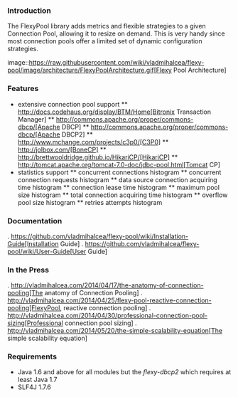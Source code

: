 ### Introduction

The FlexyPool library adds metrics and flexible strategies to a given Connection Pool, allowing it to resize on demand.
This is very handy since most connection pools offer a limited set of dynamic configuration strategies.

image::https://raw.githubusercontent.com/wiki/vladmihalcea/flexy-pool/image/architecture/FlexyPoolArchitecture.gif[Flexy Pool Architecture]

### Features 

* extensive connection pool support
** http://docs.codehaus.org/display/BTM/Home[Bitronix Transaction Manager]
** http://commons.apache.org/proper/commons-dbcp/[Apache DBCP]
** http://commons.apache.org/proper/commons-dbcp/[Apache DBCP2]
** http://www.mchange.com/projects/c3p0/[C3P0]
** http://jolbox.com/[BoneCP]
** http://brettwooldridge.github.io/HikariCP/[HikariCP]
** http://tomcat.apache.org/tomcat-7.0-doc/jdbc-pool.html[Tomcat CP]
* statistics support
** concurrent connections histogram
** concurrent connection requests histogram
** data source connection acquiring time histogram
** connection lease time histogram
** maximum pool size histogram
** total connection acquiring time histogram
** overflow pool size histogram
** retries attempts histogram

### Documentation 

. https://github.com/vladmihalcea/flexy-pool/wiki/Installation-Guide[Installation Guide]
. https://github.com/vladmihalcea/flexy-pool/wiki/User-Guide[User Guide]

### In the Press

. http://vladmihalcea.com/2014/04/17/the-anatomy-of-connection-pooling[The anatomy of Connection Pooling]
. http://vladmihalcea.com/2014/04/25/flexy-pool-reactive-connection-pooling[FlexyPool, reactive connection pooling]
. http://vladmihalcea.com/2014/04/30/professional-connection-pool-sizing[Professional connection pool sizing]
. http://vladmihalcea.com/2014/05/20/the-simple-scalability-equation[The simple scalability equation]

### Requirements

* Java 1.6 and above for all modules but the *flexy-dbcp2* which requires at least Java 1.7
* SLF4J 1.7.6
